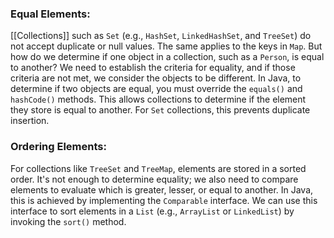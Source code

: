 ### Equal Elements:
[[Collections]] such as `Set` (e.g., `HashSet`, `LinkedHashSet`, and `TreeSet`) do not accept duplicate or null values. The same applies to the keys in `Map`. But how do we determine if one object in a collection, such as a `Person`, is equal to another? We need to establish the criteria for equality, and if those criteria are not met, we consider the objects to be different.
In Java, to determine if two objects are equal, you must override the `equals()` and `hashCode()` methods. This allows collections to determine if the element they store is equal to another. For `Set` collections, this prevents duplicate insertion.
### Ordering Elements:
For collections like `TreeSet` and `TreeMap`, elements are stored in a sorted order. It's not enough to determine equality; we also need to compare elements to evaluate which is greater, lesser, or equal to another. In Java, this is achieved by implementing the `Comparable` interface.
We can use this interface to sort elements in a `List` (e.g., `ArrayList` or `LinkedList`) by invoking the `sort()` method.